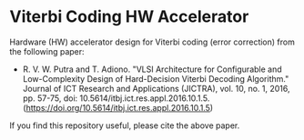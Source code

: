 # Viterbi Coding HW Accelerator

Hardware (HW) accelerator design for Viterbi coding (error correction) from the following paper:
- R. V. W. Putra and T. Adiono. "VLSI Architecture for Configurable and Low-Complexity Design of Hard-Decision Viterbi Decoding Algorithm." Journal of ICT Research and Applications (JICTRA), vol. 10, no. 1, 2016, pp. 57-75, doi: 10.5614/itbj.ict.res.appl.2016.10.1.5. (https://doi.org/10.5614/itbj.ict.res.appl.2016.10.1.5)

If you find this repository useful, please cite the above paper.
